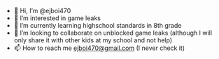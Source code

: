 - 👋 Hi, I’m @ejboi470
- 👀 I’m interested in game leaks
- 🌱 I’m currently learning highschool standards in 8th grade
- 💞️ I’m looking to collaborate on unblocked game leaks (although I will only share it with other kids at my school and not help)
- 📫 How to reach me ejboi470@gmail.com (I never check it)

<!---
ejboi470/ejboi470 is a ✨ special ✨ repository because its `README.md` (this file) appears on your GitHub profile.
You can click the Preview link to take a look at your changes.
--->
